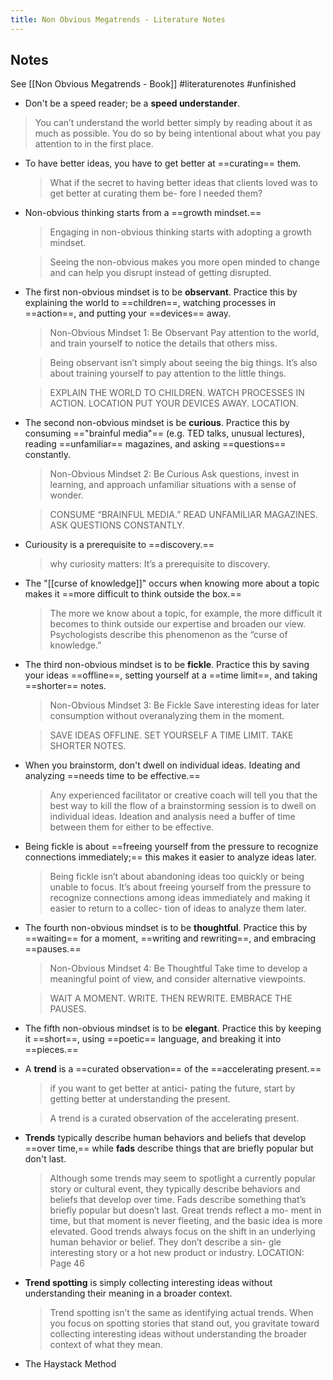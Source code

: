 ```yaml
---
title: Non Obvious Megatrends - Literature Notes
---
```

## Notes
See [[Non Obvious Megatrends - Book]]
#literaturenotes #unfinished
- Don't be a speed reader; be a **speed understander**.
 > You can’t understand the world better simply by reading about it as much as possible. You do so by being intentional about what you pay attention to in the first place.
- To have better ideas, you have to get better at ==curating== them.
  >  What   if   the   secret   to   having   better   ideas   that   clients   loved   was   to   get   better   at   curating   them   be- fore I needed them?
- Non-obvious thinking starts from a ==growth mindset.==
  > Engaging in non-obvious thinking starts with adopting a growth mindset.
  
  > Seeing the non-obvious makes you more open minded to change and can help you disrupt instead of getting disrupted.
- The first non-obvious mindset is to be **observant**. Practice this by explaining the world to ==children==, watching processes in ==action==, and putting your ==devices== away.
  > Non-Obvious Mindset 1: Be Observant Pay attention to the world, and train yourself to notice the details that others miss.


   > Being observant isn’t simply about seeing the big things. It’s also about training yourself to pay attention to the little things.


   > EXPLAIN THE WORLD TO CHILDREN.
   > WATCH PROCESSES IN ACTION. LOCATION
   > PUT YOUR DEVICES AWAY. LOCATION.
- The second non-obvious mindset is be **curious**.  Practice this by consuming =="brainful media"== (e.g. TED talks, unusual lectures), reading ==unfamiliar== magazines, and asking ==questions== constantly.
    > Non-Obvious Mindset 2: Be Curious Ask questions, invest in learning, and approach unfamiliar situations with a sense of wonder.


    >  CONSUME “BRAINFUL MEDIA.”  READ UNFAMILIAR MAGAZINES. ASK QUESTIONS CONSTANTLY.
- Curiousity is a prerequisite to ==discovery.==
    > why curiosity matters: It’s a prerequisite to discovery.
- The "[[curse of knowledge]]" occurs when knowing more about a topic makes it ==more difficult to think outside the box.==
    >The more we know about a topic, for example, the more difficult it becomes to think outside our expertise and broaden our view. Psychologists describe this phenomenon as the “curse of knowledge.” 
- The third non-obvious mindset is to be **fickle**.  Practice this by saving your ideas ==offline==, setting yourself at a ==time limit==, and taking ==shorter== notes.
    > Non-Obvious Mindset 3: Be Fickle Save interesting ideas for later consumption without overanalyzing them in the moment. 


    > SAVE IDEAS OFFLINE. SET YOURSELF A TIME LIMIT. TAKE SHORTER NOTES.
- When you brainstorm, don't dwell on individual ideas. Ideating and analyzing ==needs time to be effective.==
    > Any experienced facilitator or creative coach will tell you that the best way to kill the flow of a brainstorming session is to dwell on individual ideas. Ideation and analysis need a buffer of time between them for either to be effective.
- Being fickle is about ==freeing yourself from the pressure to recognize connections immediately;== this makes it easier to analyze ideas later.
    > Being fickle isn’t about abandoning ideas too quickly or being unable to focus. It’s about freeing yourself from the pressure to recognize connections among ideas immediately and making it easier to return to a collec- tion of ideas to analyze them later. 
- The fourth non-obvious mindset is to be **thoughtful**. Practice this by ==waiting== for a moment, ==writing and rewriting==, and embracing ==pauses.==
    >Non-Obvious Mindset 4: Be Thoughtful Take time to develop a meaningful point of view, and consider alternative viewpoints.
    
	> WAIT A MOMENT. WRITE.   THEN   REWRITE.  EMBRACE THE PAUSES.
- The fifth non-obvious mindset is to be **elegant**. Practice this by keeping it ==short==, using ==poetic== language, and breaking it into ==pieces.==
- A **trend** is a ==curated observation== of the ==accelerating present.==
   > if you want to get better at antici- pating the future, start by getting better at understanding the present.
   
   > A   trend   is   a   curated observation of the accelerating present.
- **Trends** typically describe human behaviors and beliefs that develop ==over time,== while **fads** describe things that are briefly popular but don't last. 
   > Although some trends may seem to spotlight a currently popular story or cultural event, they typically describe behaviors and beliefs that develop over time. Fads describe something that’s briefly popular but doesn’t last. Great trends reflect a mo- ment in time, but that moment is never fleeting, and the basic idea is more elevated. Good trends always focus on the shift in an underlying human behavior or belief. They don’t describe a sin- gle interesting story or a hot new product or industry. LOCATION: Page 46
- **Trend spotting** is simply collecting interesting ideas without understanding their meaning in a broader context.
    > Trend spotting isn’t the same as identifying actual trends. When you focus on spotting stories that stand out, you   gravitate   toward   collecting   interesting   ideas   without   understanding   the   broader   context   of   what   they   mean.
- The Haystack Method

